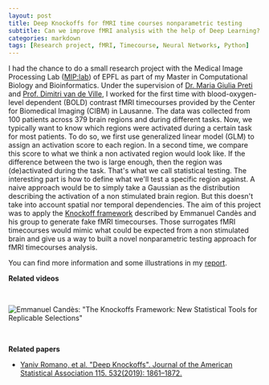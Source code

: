 ```yaml
---
layout: post
title: Deep Knockoffs for fMRI time courses nonparametric testing
subtitle: Can we improve fMRI analysis with the help of Deep Learning?
categories: markdown
tags: [Research project, fMRI, Timecourse, Neural Networks, Python]
---
```


I had the chance to do a small research project with the Medical Image Processing Lab ([MIP:lab](https://miplab.epfl.ch/)) of EPFL as part of my Master in Computational Biology and Bioinformatics. Under the supervision of [Dr. Maria Giulia Preti](https://miplab.epfl.ch/index.php/people/preti) and [Prof. Dimitri van de Ville](https://miplab.epfl.ch/index.php/people/vandeville), I worked for the first time with blood-oxygen-level dependent (BOLD) contrast fMRI timecourses provided by the Center for Biomedical Imaging (CIBM) in Lausanne. The data was collected from 100 patients across 379 brain regions and during different tasks. Now, we typically want to know which regions were activated during a certain task for most patients. To do so, we first use generalized linear model (GLM) to assign an activation score to each region. In a second time, we compare this score to what we think a non activated region would look like. If the difference between the two is large enough, then the region was (de)activated during the task. That's what we call statistical testing. The interesting part is how to define what we'll test a specific region against. A naive approach would be to simply take a Gaussian as the distribution describing the activation of a non stimulated brain region. But this doesn't take into account spatial nor temporal dependencies. The aim of this project was to apply the [Knockoff framework](https://web.stanford.edu/group/candes/deep-knockoffs/) described by Emmanuel Candès and his group to generate fake fMRI timecourses. Those surrogates fMRI timecourses would mimic what could be expected from a non stimulated brain and give us a way to built a novel nonparametric testing approach for fMRI timecourses analysis.

You can find more information and some illustrations in my <a href="https://johaab.github.io/assets/pdf/mip_lab_report.pdf" target="_blank">report</a>.
<br>

**Related videos**

<br>

![Emmanuel Candès: "The Knockoffs Framework: New Statistical Tools for Replicable Selections"](https://www.youtube.com/watch?v=NuVBHXYBC4k)

<br>

**Related papers**

- [Yaniv Romano, et al. "Deep Knockoffs". Journal of the American Statistical Association 115. 532(2019): 1861–1872.](https://arxiv.org/abs/1811.06687)